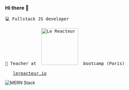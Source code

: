 ### Hi there 👋

<pre>💻 Fullstack JS developer

🏫 Teacher at  <img
  width="120"
  alt="Le Reacteur - Bootcamp Paris"
  src="https://www.lereacteur.io/logo-le-reacteur-2.png">  bootcamp (Paris) 
  
   <a href="https://www.lereacteur.io/">lereacteur.io</a>
</pre>

<img
 alt="MERN Stack"
 src="https://res.cloudinary.com/brice/image/upload/v1594384710/mern.jpg">
 

